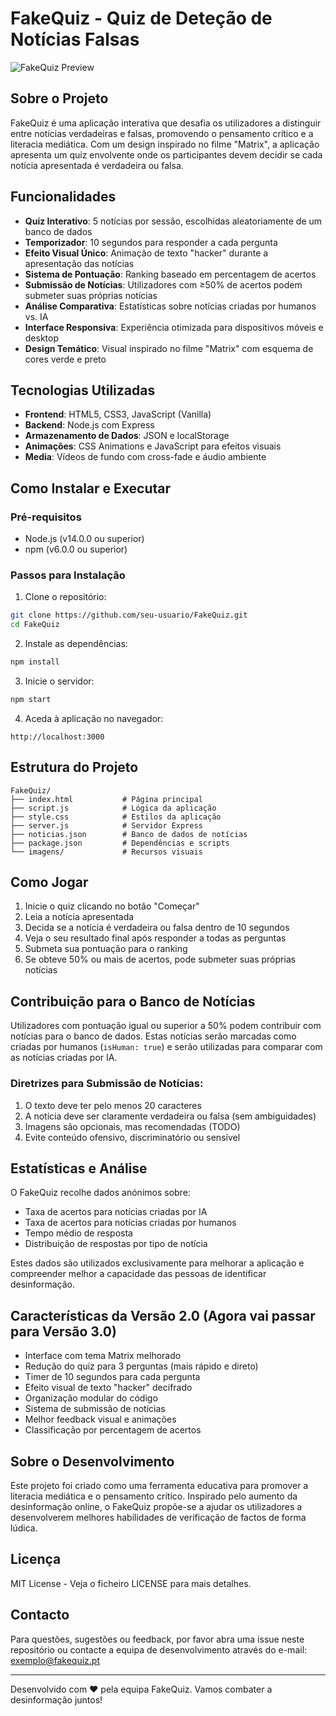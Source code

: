 # FakeQuiz - Quiz de Deteção de Notícias Falsas

![FakeQuiz Preview](imagens/fakequiz-preview.jpg)

## Sobre o Projeto

FakeQuiz é uma aplicação interativa que desafia os utilizadores a distinguir entre notícias verdadeiras e falsas, promovendo o pensamento crítico e a literacia mediática. Com um design inspirado no filme "Matrix", a aplicação apresenta um quiz envolvente onde os participantes devem decidir se cada notícia apresentada é verdadeira ou falsa.

## Funcionalidades

- **Quiz Interativo**: 5 notícias por sessão, escolhidas aleatoriamente de um banco de dados
- **Temporizador**: 10 segundos para responder a cada pergunta
- **Efeito Visual Único**: Animação de texto "hacker" durante a apresentação das notícias
- **Sistema de Pontuação**: Ranking baseado em percentagem de acertos
- **Submissão de Notícias**: Utilizadores com ≥50% de acertos podem submeter suas próprias notícias
- **Análise Comparativa**: Estatísticas sobre notícias criadas por humanos vs. IA
- **Interface Responsiva**: Experiência otimizada para dispositivos móveis e desktop
- **Design Temático**: Visual inspirado no filme "Matrix" com esquema de cores verde e preto

## Tecnologias Utilizadas

- **Frontend**: HTML5, CSS3, JavaScript (Vanilla)
- **Backend**: Node.js com Express
- **Armazenamento de Dados**: JSON e localStorage
- **Animações**: CSS Animations e JavaScript para efeitos visuais
- **Media**: Vídeos de fundo com cross-fade e áudio ambiente

## Como Instalar e Executar

### Pré-requisitos
- Node.js (v14.0.0 ou superior)
- npm (v6.0.0 ou superior)

### Passos para Instalação

1. Clone o repositório:
```bash
git clone https://github.com/seu-usuario/FakeQuiz.git
cd FakeQuiz
```

2. Instale as dependências:
```bash
npm install
```

3. Inicie o servidor:
```bash
npm start
```

4. Aceda à aplicação no navegador:
```
http://localhost:3000
```

## Estrutura do Projeto

```
FakeQuiz/
├── index.html           # Página principal
├── script.js            # Lógica da aplicação
├── style.css            # Estilos da aplicação
├── server.js            # Servidor Express
├── noticias.json        # Banco de dados de notícias
├── package.json         # Dependências e scripts
└── imagens/             # Recursos visuais
```

## Como Jogar

1. Inicie o quiz clicando no botão "Começar"
2. Leia a notícia apresentada
3. Decida se a notícia é verdadeira ou falsa dentro de 10 segundos
4. Veja o seu resultado final após responder a todas as perguntas
5. Submeta sua pontuação para o ranking
6. Se obteve 50% ou mais de acertos, pode submeter suas próprias notícias

## Contribuição para o Banco de Notícias

Utilizadores com pontuação igual ou superior a 50% podem contribuir com notícias para o banco de dados. Estas notícias serão marcadas como criadas por humanos (`isHuman: true`) e serão utilizadas para comparar com as notícias criadas por IA.

### Diretrizes para Submissão de Notícias:

1. O texto deve ter pelo menos 20 caracteres
2. A notícia deve ser claramente verdadeira ou falsa (sem ambiguidades)
3. Imagens são opcionais, mas recomendadas (TODO)
4. Evite conteúdo ofensivo, discriminatório ou sensível

## Estatísticas e Análise

O FakeQuiz recolhe dados anónimos sobre:

- Taxa de acertos para notícias criadas por IA
- Taxa de acertos para notícias criadas por humanos
- Tempo médio de resposta
- Distribuição de respostas por tipo de notícia

Estes dados são utilizados exclusivamente para melhorar a aplicação e compreender melhor a capacidade das pessoas de identificar desinformação.

## Características da Versão 2.0 (Agora vai passar para Versão 3.0)

- Interface com tema Matrix melhorado
- Redução do quiz para 3 perguntas (mais rápido e direto)
- Timer de 10 segundos para cada pergunta
- Efeito visual de texto "hacker" decifrado
- Organização modular do código
- Sistema de submissão de notícias
- Melhor feedback visual e animações
- Classificação por percentagem de acertos

## Sobre o Desenvolvimento

Este projeto foi criado como uma ferramenta educativa para promover a literacia mediática e o pensamento crítico. Inspirado pelo aumento da desinformação online, o FakeQuiz propõe-se a ajudar os utilizadores a desenvolverem melhores habilidades de verificação de factos de forma lúdica.

## Licença

MIT License - Veja o ficheiro LICENSE para mais detalhes.

## Contacto

Para questões, sugestões ou feedback, por favor abra uma issue neste repositório ou contacte a equipa de desenvolvimento através do e-mail: exemplo@fakequiz.pt

---

Desenvolvido com ❤️ pela equipa FakeQuiz. Vamos combater a desinformação juntos!